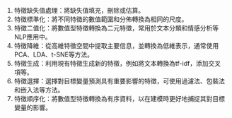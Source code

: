 1. 特徵缺失值處理：將缺失值填充，刪除或估算。
2. 特徵標準化：將不同特徵的數值範圍和分佈轉換為相同的尺度。
3. 特徵二值化：將數值型特徵轉換為二元特徵，常用於文本分類和情感分析等NLP應用中。
4. 特徵降維：從高維特徵空間中提取主要信息，並轉換為低維表示，通常使用PCA、LDA、t-SNE等方法。
5. 特徵生成：利用現有特徵生成新的特徵，例如將文本轉換為tf-idf，添加交叉項等。
6. 特徵選擇：選擇對目標變量預測具有重要影響的特徵，可使用過濾法、包裝法和嵌入法等方法。
7. 特徵順序化：將數值型特徵轉換為有序資料，以在建模時更好地捕捉其對目標變量的影響。
